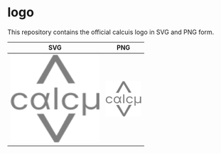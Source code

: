# logo
This repository contains the official calcuis logo in SVG and PNG form.


| SVG | PNG |
|-----|-----|
| [<img src="https://raw.githubusercontent.com/calcuis/logo/master/logo.svg" width="200" height="200">](https://github.com/calcuis/logo/blob/main/logo.svg) | [<img src="https://raw.githubusercontent.com/calcuis/logo/master/logo.png" width="80" height="80">](https://github.com/calcuis/logo/blob/main/logo.png) |
